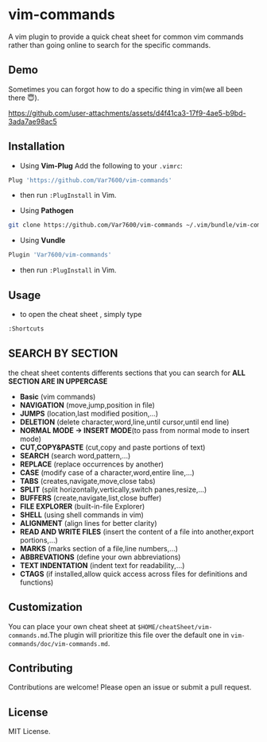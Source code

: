 # vim-commands

A vim plugin to provide a quick cheat sheet for common vim commands rather than
going online to search for the specific commands.

## Demo

Sometimes you can forgot how to do a specific thing in vim(we all been there :innocent:).


https://github.com/user-attachments/assets/d4f41ca3-17f9-4ae5-b9bd-3ada7ae98ac5


## Installation

- Using **Vim-Plug**
  Add the following to your `.vimrc`:

```bash
Plug 'https://github.com/Var7600/vim-commands'
```

- then run `:PlugInstall` in Vim.

- Using **Pathogen**

```bash
git clone https://github.com/Var7600/vim-commands ~/.vim/bundle/vim-commands
```

- Using **Vundle**

```bash
Plugin 'Var7600/vim-commands'
```
- then run `:PlugInstall` in Vim.

## Usage

- to open the cheat sheet , simply type

```bash
:Shortcuts
```
## SEARCH BY SECTION
the cheat sheet contents differents sections that you can search for **ALL SECTION ARE IN UPPERCASE**
-  **Basic** (vim commands)
-  **NAVIGATION** (move,jump,position in file)
-  **JUMPS** (location,last modified position,...)
-  **DELETION** (delete character,word,line,until cursor,until end line)
-  **NORMAL MODE -> INSERT MODE**(to pass from normal mode to insert mode)
-  **CUT,COPY&PASTE** (cut,copy and paste portions of text)
-  **SEARCH** (search word,pattern,...)
-  **REPLACE** (replace occurrences by another) 
-  **CASE** (modify case of a character,word,entire line,...)
-  **TABS** (creates,navigate,move,close tabs)
-  **SPLIT** (split horizontally,vertically,switch panes,resize,...)
-  **BUFFERS** (create,navigate,list,close buffer)
-  **FILE EXPLORER** (built-in-file Explorer)
-  **SHELL** (using shell commands in vim)
-  **ALIGNMENT** (align lines for better clarity)
-  **READ AND WRITE FILES** (insert the content of a file into another,export portions,...)
-  **MARKS** (marks section of a file,line numbers,...)
-  **ABBREVATIONS** (define your own abbreviations)
-  **TEXT INDENTATION** (indent text for readability,...)
-  **CTAGS** (if installed,allow quick access across files for definitions and functions)

## Customization

You can place your own cheat sheet at `$HOME/cheatSheet/vim-commands.md`.The plugin will
prioritize this file over the default one in `vim-commands/doc/vim-commands.md`.

## Contributing

Contributions are welcome! Please open an issue or submit  a pull request.

## License

MIT License.
